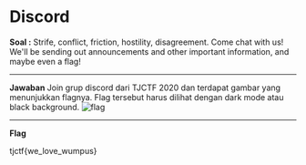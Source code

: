 # Discord
**Soal :**
Strife, conflict, friction, hostility, disagreement. Come chat with us! We'll be sending out announcements and other important information, and maybe even a flag!
____________________________________

**Jawaban**
Join grup discord dari TJCTF 2020 dan terdapat gambar yang menunjukkan flagnya. Flag tersebut harus dilihat dengan dark mode atau black background.
![flag](https://github.com/lumbricina/TJCTF-2020-05311840000044/blob/master/Miscellaneous/Discord/flag.png)
____________________________________
**Flag**

tjctf{we_love_wumpus}
